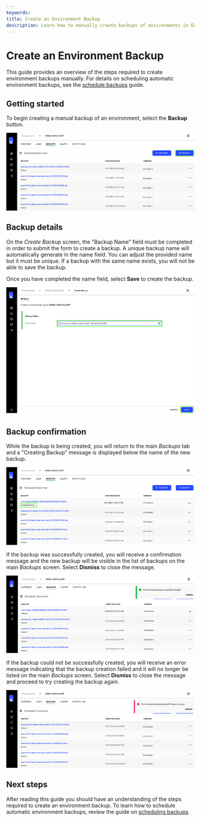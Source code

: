 ```yaml
---
keywords:
title: Create an Environment Backup
description: Learn how to manually create backups of environments in Environment Operations Center.
---
```

# Create an Environment Backup

This guide provides an overview of the steps required to create environment backups manually. For details on scheduling automatic environment backups, see the [schedule backups](schedule-backup.md) guide.

## Getting started

To begin creating a manual backup of an environment, select the **Backup** button.

![image description](images/create-backup.png)

## Backup details

On the *Create Backup* screen, the "Backup Name" field must be completed in order to submit the form to create a backup. A unique backup name will automatically generate in the name field. You can adjust the provided name but it must be unique. If a backup with the same name exists, you will not be able to save the backup.

Once you have completed the name field, select **Save** to create the backup.

![image description](images/backup-name.png)

## Backup confirmation

While the backup is being created, you will return to the main *Backups* tab and a "Creating Backup" message is displayed below the name of the new backup.

![image description](images/backup-creating.png)

If the backup was successfully created, you will receive a confirmation message and the new backup will be visible in the list of backups on the main *Backups* screen. Select **Dismiss** to close the message.

![image description](images/backup-success.png)

If the backup could not be successfully created, you will receive an error message indicating that the backup creation failed and it will no longer be listed on the main *Backups* screen. Select **Dismiss** to close the message and proceed to try creating the backup again.

![image description](images/backup-failure.png)

## Next steps

After reading this guide you should have an understanding of the steps required to create an environment backup. To learn how to schedule automatic environment backups, review the guide on [scheduling backups](schedule-backup.md).
